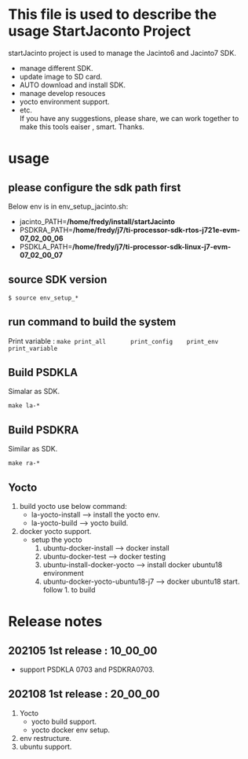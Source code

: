 # This file is used to describe the usage StartJaconto Project

startJacinto project is used to manage the Jacinto6 and Jacinto7 SDK. 

-  manage different SDK. 
-  update image to SD card. 
-  AUTO download and install SDK.
- manage develop resouces
- yocto environment support. 
- etc.  
If you have any suggestions, please share, we can work together to make this tools eaiser , smart. Thanks. 


# usage
## please configure the sdk path first
Below env is in env_setup_jacinto.sh: 
- jacinto_PATH=**/home/fredy/install/startJacinto**
- PSDKRA_PATH=**/home/fredy/j7/ti-processor-sdk-rtos-j721e-evm-07_02_00_06**
- PSDKLA_PATH=**/home/fredy/j7/ti-processor-sdk-linux-j7-evm-07_02_00_07**
## source SDK version

`$ source env_setup_*`
## run command to build the system
Print variable : 
    `make print_all       print_config    print_env   print_variable`

## Build PSDKLA
Simalar as SDK. 
```
make la-*
```
## Build PSDKRA
Similar as SDK. 
```
make ra-*
```
## Yocto 
1. build yocto use below command:
    - la-yocto-install --> install the yocto env. 
    - la-yocto-build   --> yocto build. 
2. docker yocto support. 
    - setup the yocto
        1. ubuntu-docker-install           --> docker install
        2. ubuntu-docker-test              --> docker testing 
        3. ubuntu-install-docker-yocto     --> install docker ubuntu18 environment
        4. ubuntu-docker-yocto-ubuntu18-j7 --> docker ubuntu18 start. follow 1. to build

# Release notes


## 202105 1st release : 10_00_00
- support PSDKLA 0703 and PSDKRA0703. 

## 202108 1st release : 20_00_00
1. Yocto
    - yocto build support. 
    - yocto docker env setup.
2. env restructure. 
3. ubuntu support. 


